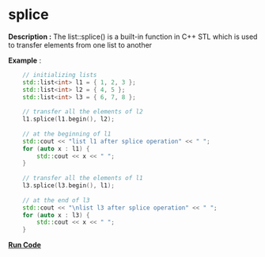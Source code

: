# splice

**Description :** The list::splice() is a built-in function in C++ STL which is used to transfer elements from one list to another

**Example** :
```cpp
    // initializing lists 
    std::list<int> l1 = { 1, 2, 3 }; 
    std::list<int> l2 = { 4, 5 }; 
    std::list<int> l3 = { 6, 7, 8 }; 
  
    // transfer all the elements of l2 
    l1.splice(l1.begin(), l2); 
  
    // at the beginning of l1 
    std::cout << "list l1 after splice operation" << " "; 
    for (auto x : l1) {
        std::cout << x << " "; 
    }
  
    // transfer all the elements of l1 
    l3.splice(l3.begin(), l1); 
  
    // at the end of l3 
    std::cout << "\nlist l3 after splice operation" << " "; 
    for (auto x : l3) {
        std::cout << x << " "; 
    }

```
**[Run Code](https://rextester.com/WNBD26175)**
